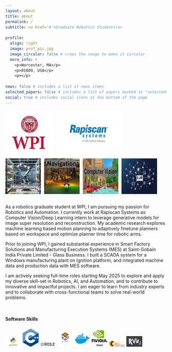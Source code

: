 ```yaml
---
layout: about
title: about
permalink: /
subtitle: <a href='#'>Graduate Robotics Student</a>

profile:
  align: right
  image: prof_pic.jpg
  image_circular: false # crops the image to make it circular
  more_info: >
    <p>Worcester, MA</p>
    <p>01609, USA</p>
    <p></p>

news: false # includes a list of news items
selected_papers: false # includes a list of papers marked as "selected={true}"
social: true # includes social icons at the bottom of the page
---
```

<div style="display: flex; flex-wrap: wrap; gap: 10px;">
  <img src="assets/img/frontpage_symbols/wpi.png" alt="Description of Image 1" style="width: 30%; height: auto;"/>
  <img src="assets/img/frontpage_symbols/rapiscan.png" alt="Description of Image 2" style="width: 40%; height: auto;"/>
</div>
<!-- <img src="assets/img/frontpage_symbols/roboticsandai_logo.png" alt="Alt text for the image" title="Optional title" style="width: 20%; height: auto;"/>
<br> -->
<div style="display: flex; flex-wrap: wrap; gap: 10px;">
  <img src="assets/img/frontpage_symbols/motion_planning.png" alt="Description of Image 1" style="width: 22%; height: auto;"/>
  <img src="assets/img/frontpage_symbols/navigation.png" alt="Description of Image 2" style="width: 22%; height: auto;"/>
  <img src="assets/img/frontpage_symbols/computervision.png" alt="Description of Image 3" style="width: 22%; height: auto;"/>
  <img src="assets/img/frontpage_symbols/llm.png" alt="Description of Image 4" style="width: 22%; height: auto;"/>
</div>
<br>



As a robotics graduate student at WPI, I am pursuing my passion for Robotics and Automation. I currently work at Rapiscan Systems as Computer Vision/Deep Learning intern to leverage generative models for image super resolution and reconstruction. My academic research explores machine learning based motion planning to adaptively finetune planners based on workspace and optimize planner time for robotic arms.

Prior to joining WPI, I gained substantial experience in Smart Factory Solutions and Manufacturing Execution Systems (MES) at Saint-Gobain India Private Limited - Glass Business. I built a SCADA system for a Windows manufacturing plant on Ignition platform, and integrated machine data and production data with MES software.

I am actively seeking full-time roles starting May 2025 to explore and apply my diverse skill-set in Robotics, AI, and Automation, and to contribute to innovative and impactful projects. I am eager to learn from industry experts and to collaborate with cross-functional teams to solve real-world problems.

<br>

#### Software Skills

<div class="logo-grid">
  <img src="assets/img/frontpage_symbols/python.png" alt="Logo 1" title="Software 1" style="width: 50px; height: auto;"/>
  <img src="assets/img/frontpage_symbols/c++.png" alt="Logo 2" title="Software 2" style="width: 50px; height: auto;"/>
  <img src="assets/img/frontpage_symbols/ros2.png" alt="Logo 3" title="Software 3" style="width: 50px; height: auto;"/>
  <img src="assets/img/frontpage_symbols/gazebo.png" alt="Logo 4" title="Software 4" style="width: 50px; height: auto;"/>
  <img src="assets/img/frontpage_symbols/docker.png" alt="Logo 5" title="Software 5" style="width: 50px; height: auto;"/>
  <img src="assets/img/frontpage_symbols/issac.png" alt="Logo 6" title="Software 5" style="width: 50px; height: auto;"/>
  <img src="assets/img/frontpage_symbols/pybullet.png" alt="Logo 7" title="Software 5" style="width: 50px; height: auto;"/>
  <img src="assets/img/frontpage_symbols/rviz.png" alt="Logo 8" title="Software 5" style="width: 50px; height: auto;"/>
</div>

